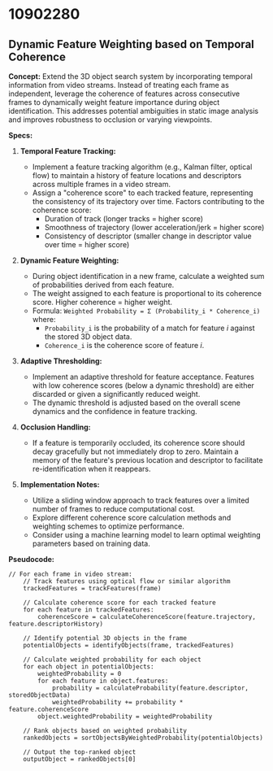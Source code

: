 # 10902280

## Dynamic Feature Weighting based on Temporal Coherence

**Concept:** Extend the 3D object search system by incorporating temporal information from video streams. Instead of treating each frame as independent, leverage the coherence of features across consecutive frames to dynamically weight feature importance during object identification. This addresses potential ambiguities in static image analysis and improves robustness to occlusion or varying viewpoints.

**Specs:**

1.  **Temporal Feature Tracking:**
    *   Implement a feature tracking algorithm (e.g., Kalman filter, optical flow) to maintain a history of feature locations and descriptors across multiple frames in a video stream.
    *   Assign a "coherence score" to each tracked feature, representing the consistency of its trajectory over time.  Factors contributing to the coherence score:
        *   Duration of track (longer tracks = higher score)
        *   Smoothness of trajectory (lower acceleration/jerk = higher score)
        *   Consistency of descriptor (smaller change in descriptor value over time = higher score)

2.  **Dynamic Feature Weighting:**
    *   During object identification in a new frame, calculate a weighted sum of probabilities derived from each feature.
    *   The weight assigned to each feature is proportional to its coherence score. Higher coherence = higher weight.
    *   Formula:  `Weighted Probability = Σ (Probability_i * Coherence_i)` where:
        *   `Probability_i` is the probability of a match for feature *i* against the stored 3D object data.
        *   `Coherence_i` is the coherence score of feature *i*.

3.  **Adaptive Thresholding:**
    *   Implement an adaptive threshold for feature acceptance. Features with low coherence scores (below a dynamic threshold) are either discarded or given a significantly reduced weight.
    *   The dynamic threshold is adjusted based on the overall scene dynamics and the confidence in feature tracking.

4.  **Occlusion Handling:**
    *   If a feature is temporarily occluded, its coherence score should decay gracefully but not immediately drop to zero. Maintain a memory of the feature's previous location and descriptor to facilitate re-identification when it reappears.

5. **Implementation Notes:**
    *   Utilize a sliding window approach to track features over a limited number of frames to reduce computational cost.
    *   Explore different coherence score calculation methods and weighting schemes to optimize performance.
    *   Consider using a machine learning model to learn optimal weighting parameters based on training data.

**Pseudocode:**

```
// For each frame in video stream:
    // Track features using optical flow or similar algorithm
    trackedFeatures = trackFeatures(frame)

    // Calculate coherence score for each tracked feature
    for each feature in trackedFeatures:
        coherenceScore = calculateCoherenceScore(feature.trajectory, feature.descriptorHistory)

    // Identify potential 3D objects in the frame
    potentialObjects = identifyObjects(frame, trackedFeatures)

    // Calculate weighted probability for each object
    for each object in potentialObjects:
        weightedProbability = 0
        for each feature in object.features:
            probability = calculateProbability(feature.descriptor, storedObjectData)
            weightedProbability += probability * feature.coherenceScore
        object.weightedProbability = weightedProbability

    // Rank objects based on weighted probability
    rankedObjects = sortObjectsByWeightedProbability(potentialObjects)

    // Output the top-ranked object
    outputObject = rankedObjects[0]
```